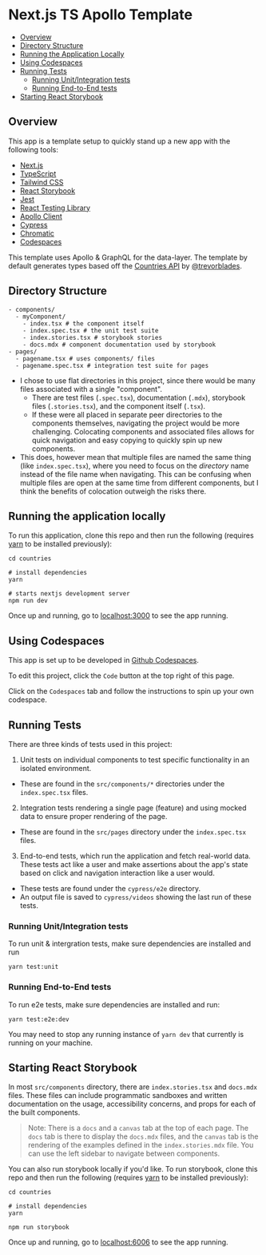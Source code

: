# Next.js TS Apollo Template

- [Overview](#overview)
- [Directory Structure](#directory-structure)
- [Running the Application Locally](#running-the-application-locally)
- [Using Codespaces](#using-codespaces)
- [Running Tests](#running-tests)
  - [Running Unit/Integration tests](#running-unitintegration-tests)
  - [Running End-to-End tests](#running-end-to-end-tests)
- [Starting React Storybook](#starting-react-storybook)

## Overview

This app is a template setup to quickly stand up a new app with the following tools:

- [Next.js](https://nextjs.org)
- [TypeScript](https://www.typescriptlang.org)
- [Tailwind CSS](https://tailwindcss.com)
- [React Storybook](https://storybook.js.org)
- [Jest](https://jestjs.io)
- [React Testing Library](https://testing-library.com/docs/react-testing-library/intro/)
- [Apollo Client](https://www.apollographql.com/apollo-client)
- [Cypress](https://www.cypress.io)
- [Chromatic](https://www.chromatic.com)
- [Codespaces](https://github.com/features/codespaces)

This template uses Apollo & GraphQL for the data-layer. The template by default generates types based off the [Countries API](https://github.com/trevorblades/countries) by [@trevorblades](https://github.com/trevorblades).

## Directory Structure

```
- components/
  - myComponent/
    - index.tsx # the component itself
    - index.spec.tsx # the unit test suite
    - index.stories.tsx # storybook stories
    - docs.mdx # component documentation used by storybook
- pages/
  - pagename.tsx # uses components/ files
  - pagename.spec.tsx # integration test suite for pages
```

- I chose to use flat directories in this project, since there would be
  many files associated with a single "component".
  - There are test files (`.spec.tsx`), documentation (`.mdx`), storybook files
    (`.stories.tsx`), and the component itself (`.tsx`).
  - If these were all placed in separate peer directories to the components
    themselves, navigating the project would be more challenging. Colocating
    components and associated files allows for quick navigation and easy copying
    to quickly spin up new components.
- This does, however mean that multiple files are named the same thing (like
  `index.spec.tsx`), where you need to focus on the _directory_ name instead of
  the file name when navigating. This can be confusing when multiple files are
  open at the same time from different components, but I think the benefits of
  colocation outweigh the risks there.

## Running the application locally

To run this application, clone this repo and then run the following (requires
[yarn](https://yarnpkg.com/getting-started/install) to be installed previously):

```
cd countries

# install dependencies
yarn

# starts nextjs development server
npm run dev
```

Once up and running, go to [localhost:3000](http://localhost:3000) to see the
app running.

## Using Codespaces

This app is set up to be developed in [Github Codespaces](https://github.com/features/codespaces).

To edit this project, click the `Code` button at the top right of this page.

Click on the `Codespaces` tab and follow the instructions to spin up your own codespace.

## Running Tests

There are three kinds of tests used in this project:

1. Unit tests on individual components to test specific functionality in an
   isolated environment.

- These are found in the `src/components/*` directories under the `index.spec.tsx` files.

2. Integration tests rendering a single page (feature) and using mocked data to
   ensure proper rendering of the page.

- These are found in the `src/pages` directory under the `index.spec.tsx` files.

3. End-to-end tests, which run the application and fetch real-world data. These
   tests act like a user and make assertions about the app's state based on click
   and navigation interaction like a user would.

- These tests are found under the `cypress/e2e` directory.
- An output file is saved to `cypress/videos` showing the last run of these tests.

### Running Unit/Integration tests

To run unit & intergration tests, make sure dependencies are installed and run

```
yarn test:unit
```

### Running End-to-End tests

To run e2e tests, make sure dependencies are installed and run:

```
yarn test:e2e:dev
```

You may need to stop any running instance of `yarn dev` that currently is running
on your machine.

## Starting React Storybook

In most `src/components` directory, there are `index.stories.tsx` and `docs.mdx` files.
These files can include programmatic sandboxes and written documentation on the usage,
accessibility concerns, and props for each of the built components.

> Note: There is a `docs` and a `canvas` tab at the top of each page. The `docs`
> tab is there to display the `docs.mdx` files, and the `canvas` tab is the rendering
> of the examples defined in the `index.stories.mdx` file. You can use the left
> sidebar to navigate between components.

You can also run storybook locally if you'd like. To run storybook, clone this
repo and then run the following (requires [yarn](https://yarnpkg.com/getting-started/install)
to be installed previously):

```
cd countries

# install dependencies
yarn

npm run storybook
```

Once up and running, go to [localhost:6006](http://localhost:6006) to see the
app running.
